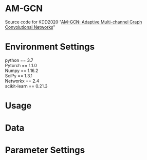 # AM-GCN
Source code for KDD2020 "[AM-GCN: Adaptive Multi-channel Graph Convolutional Networks](https://arxiv.org/pdf/2007.02265.pdf)"

# Environment Settings 
python == 3.7   
Pytorch == 1.1.0  
Numpy == 1.16.2  
SciPy == 1.3.1  
Networkx == 2.4  
scikit-learn == 0.21.3  

# Usage 

# Data

# Parameter Settings
